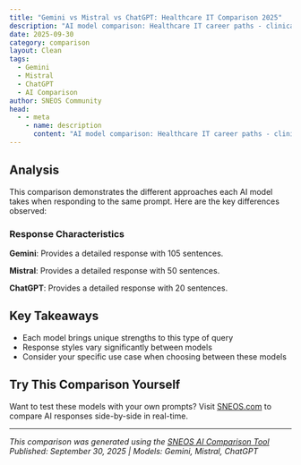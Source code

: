 ```yaml
---
title: "Gemini vs Mistral vs ChatGPT: Healthcare IT Comparison 2025"
description: "AI model comparison: Healthcare IT career paths - clinical informatics and EHR systems..."
date: 2025-09-30
category: comparison
layout: Clean
tags:
  - Gemini
  - Mistral
  - ChatGPT
  - AI Comparison
author: SNEOS Community
head:
  - - meta
    - name: description
      content: "AI model comparison: Healthcare IT career paths - clinical informatics and EHR systems..."
---
```


<ChatComparison
  title="Gemini vs Mistral vs ChatGPT: Healthcare IT Comparison 2025"
  prompt="Healthcare IT career paths - clinical informatics and EHR systems"
  :responses='{
    "Gemini": "Okay, let\u0027s break down healthcare IT career paths, focusing on clinical informatics and EHR (Electronic Health Record) systems. This is a growing and dynamic field with a lot of opportunity.\n\n**I. Understanding the Landscape**\n\n*   **Healthcare IT (HIT):**  This is the broad umbrella encompassing all technology used in healthcare. It includes hardware, software, networks, data, and the people who manage and support it. The goal is to improve patient care, reduce costs, and increase efficiency.\n\n*   **Clinical Informatics:** A specialized area *within* HIT that focuses on using data and information technology to improve healthcare delivery.  It bridges the gap between clinical practice and information technology.  Clinical informaticists analyze data, design systems, implement solutions, and train clinicians on the use of IT to improve patient outcomes, safety, and the overall quality of care.\n\n*   **EHR (Electronic Health Record) Systems:** Digital versions of a patient\u0027s chart. EHRs are a core component of modern healthcare, replacing paper records. They contain a patient\u0027s medical history, diagnoses, medications, allergies, immunization dates, lab results, and more. EHRs are designed to:\n    *   Improve communication between providers.\n    *   Reduce errors.\n    *   Improve efficiency.\n    *   Support clinical decision-making.\n    *   Enable data analysis and reporting.\n\n**II.  Key Career Paths Related to Clinical Informatics and EHR Systems**\n\nHere\u0027s a breakdown of common career paths, categorized by their primary focus:\n\n**A. Clinical Informatics Focused Roles:**\n\n*   **Clinical Informatics Specialist/Analyst:**\n    *   **Responsibilities:**  Analyze clinical workflows, identify areas for improvement through technology, design and implement solutions, train clinicians on new systems, and evaluate the effectiveness of implemented solutions.  They often act as a liaison between clinical staff and IT departments.\n    *   **Typical Background:**  Registered Nurses (RNs), Physicians (MD/DO), Pharmacists (PharmD), or other clinical professionals with a strong interest and aptitude for technology. Increasingly, a master\u0027s degree in clinical informatics or a related field is preferred.  Experience with EHR systems is essential.\n    *   **Skills Needed:**  Clinical experience, understanding of clinical workflows, analytical skills, problem-solving skills, communication skills (both written and verbal), project management skills, training and presentation skills, knowledge of healthcare regulations (HIPAA, etc.).\n\n*   **Clinical Informatics Manager/Director:**\n    *   **Responsibilities:**  Oversee clinical informatics projects, manage teams of clinical informatics specialists, develop and implement clinical informatics strategies, and ensure alignment with organizational goals.\n    *   **Typical Background:**  Significant experience as a Clinical Informatics Specialist/Analyst, often with a master\u0027s degree in clinical informatics, health informatics, or a related field.  Strong leadership and management skills are required.\n    *   **Skills Needed:**  All the skills of a Clinical Informatics Specialist/Analyst, plus leadership skills, management skills, strategic planning skills, budgeting skills, and vendor management skills.\n\n*   **Chief Medical Information Officer (CMIO)/Chief Nursing Information Officer (CNIO):**\n    *   **Responsibilities:**  A leadership role, often held by a physician (CMIO) or nurse (CNIO).  They are responsible for the overall clinical informatics strategy of the organization, ensuring that IT systems are aligned with clinical needs and that clinicians are effectively using technology to improve patient care.\n    *   **Typical Background:**  Experienced physician or nurse with a strong background in clinical informatics and leadership.\n    *   **Skills Needed:**  Extensive clinical experience, deep understanding of clinical informatics, leadership skills, communication skills, strategic planning skills, and political savvy.\n\n*   **Data Scientist (Healthcare Focused):**\n    *   **Responsibilities:** Apply statistical methods and data mining techniques to large healthcare datasets (often pulled from EHRs) to identify trends, predict outcomes, and improve clinical decision-making.\n    *   **Typical Background:** Degree in data science, statistics, mathematics, computer science, or a related field with a strong interest in healthcare.\n    *   **Skills Needed:** Strong programming skills (Python, R), statistical modeling, machine learning, data visualization, and knowledge of healthcare data structures and standards.\n\n**B. EHR System Focused Roles:**\n\n*   **EHR Implementation Specialist/Analyst:**\n    *   **Responsibilities:**  Implement new EHR systems or upgrade existing systems. This involves configuring the system, training users, troubleshooting issues, and providing ongoing support.\n    *   **Typical Background:**  IT background or clinical background with experience using EHR systems.  Certification in a specific EHR system (e.g., Epic, Cerner, Meditech) is often required.\n    *   **Skills Needed:**  Technical skills, knowledge of EHR systems, training skills, problem-solving skills, communication skills, and project management skills.\n\n*   **EHR System Administrator:**\n    *   **Responsibilities:**  Maintain the EHR system, including user management, security, system updates, and troubleshooting.\n    *   **Typical Background:**  IT background with experience administering EHR systems.  Certification in a specific EHR system is often required.\n    *   **Skills Needed:**  Technical skills, knowledge of EHR systems, security knowledge, troubleshooting skills, and communication skills.\n\n*   **EHR Trainer:**\n    *   **Responsibilities:** Develop and deliver training programs for clinicians and other users on how to use the EHR system.\n    *   **Typical Background:**  Clinical background or training background with experience using EHR systems.\n    *   **Skills Needed:**  Training skills, presentation skills, communication skills, and knowledge of EHR systems.\n\n*   **EHR Consultant:**\n    *   **Responsibilities:**  Provide expert advice and guidance to healthcare organizations on EHR selection, implementation, and optimization.\n    *   **Typical Background:**  Extensive experience with EHR systems, often with a consulting background.\n    *   **Skills Needed:**  Deep knowledge of EHR systems, consulting skills, communication skills, and project management skills.\n\n**C. Vendor Roles (Working for EHR Companies):**\n\nMany of the above roles exist *within* the companies that develop and sell EHR systems (e.g., Epic, Cerner, Meditech, Allscripts).  In addition to those, you\u0027ll also find:\n\n*   **Software Developers:** Develop and maintain the EHR software.\n*   **Project Managers:** Manage EHR implementation projects.\n*   **Sales Representatives:** Sell EHR systems to healthcare organizations.\n*   **Technical Support Specialists:** Provide technical support to EHR users.\n\n**III.  Education and Certification**\n\n*   **Education:**\n    *   **Bachelor\u0027s Degree:**  Often a minimum requirement for entry-level positions.  Relevant fields include:\n        *   Nursing\n        *   Medicine\n        *   Computer Science\n        *   Information Systems\n        *   Healthcare Administration\n    *   **Master\u0027s Degree:** Increasingly preferred, especially for advanced roles.  Common master\u0027s degrees:\n        *   Clinical Informatics\n        *   Health Informatics\n        *   Public Health (MPH) with a focus on informatics\n        *   Business Administration (MBA) with a focus on healthcare\n    *   **Doctorate:**  For research-focused roles or leadership positions. (e.g., PhD in Biomedical Informatics)\n\n*   **Certifications:**\n    *   **CPHIMS (Certified Professional in Healthcare Information and Management Systems):** A general certification for healthcare IT professionals.\n    *   **CAHIMS (Certified Associate in Healthcare Information and Management Systems):**  Entry-level certification for those new to the field.\n    *   **Epic Certifications:**  Specific certifications for various Epic modules (e.g., EpicCare Ambulatory, EpicCare Inpatient).  These are often required for roles working with Epic systems.\n    *   **Other Vendor-Specific Certifications:** Cerner, Meditech, and other EHR vendors offer their own certifications.\n    *   **AHIMA (American Health Information Management Association) Certifications:**  RHIA (Registered Health Information Administrator) and RHIT (Registered Health Information Technician) are relevant for roles involving health information management.\n\n**IV.  Key Skills for Success**\n\n*   **Technical Skills:**  Understanding of IT systems, databases, networking, and security.\n*   **Clinical Knowledge:**  Understanding of clinical workflows, medical terminology, and healthcare regulations.\n*   **Analytical Skills:**  Ability to analyze data, identify trends, and solve problems.\n*   **Communication Skills:**  Ability to communicate effectively with both technical and non-technical audiences.\n*   **Project Management Skills:**  Ability to plan, organize, and execute projects.\n*   **Training Skills:**  Ability to develop and deliver training programs.\n*   **Problem-Solving Skills:**  Ability to identify and resolve issues quickly and effectively.\n*   **Adaptability:**  Healthcare IT is a constantly evolving field, so it\u0027s important to be able to adapt to new technologies and challenges.\n*   **Teamwork:** Healthcare IT projects often involve working with a variety of stakeholders, so it\u0027s important to be a team player.\n\n**V.  Getting Started**\n\n*   **Education:** Pursue a relevant degree or certification.\n*   **Networking:** Attend industry events, join professional organizations (e.g., HIMSS), and connect with people in the field.\n*   **Internships:**  Gain practical experience through internships or volunteer opportunities.\n*   **Entry-Level Positions:** Look for entry-level positions such as help desk support, data entry, or junior analyst roles.\n*   **Career Transition:**  If you have a clinical background, consider transitioning into a clinical informatics role by taking courses, earning a certification, or volunteering on IT projects.\n\n**VI.  Salary Expectations**\n\nSalaries in healthcare IT vary depending on the role, experience, education, and location.  Here\u0027s a general idea:\n\n*   **EHR Implementation Specialist/Analyst:** $60,000 - $90,000\u002B\n*   **Clinical Informatics Specialist/Analyst:** $70,000 - $110,000\u002B\n*   **Clinical Informatics Manager/Director:** $90,000 - $150,000\u002B\n*   **CMIO/CNIO:** $150,000 - $300,000\u002B (or higher)\n\n**VII.  Future Trends**\n\n*   **Increased focus on data analytics and artificial intelligence (AI) in healthcare.**\n*   **Growth in telehealth and remote patient monitoring.**\n*   **Emphasis on interoperability and data sharing between different healthcare systems.**\n*   **Increased cybersecurity threats and the need for robust security measures.**\n*   **Value-based care models driving the need for better data and analytics to measure outcomes and improve efficiency.**\n\nBy understanding the different career paths, acquiring the necessary skills, and staying up-to-date on industry trends, you can build a successful and rewarding career in healthcare IT.  Good luck!\n",
    "Mistral": "Healthcare IT offers a variety of career paths, with clinical informatics and Electronic Health Record (EHR) systems being two prominent areas. Here are some roles and career paths within these domains:\n\n### Clinical Informatics\n\n**1. Clinical Informaticist:**\n   - **Role:** Bridges the gap between clinical practice and IT. They work to improve patient care through the effective use of information technology.\n   - **Responsibilities:** Analyze clinical workflows, design and implement clinical information systems, and ensure that these systems meet the needs of healthcare providers and patients.\n   - **Skills:** Knowledge of clinical processes, data analysis, project management, and familiarity with healthcare IT systems.\n\n**2. Chief Medical Information Officer (CMIO):**\n   - **Role:** Senior leadership position responsible for overseeing the clinical aspects of IT within a healthcare organization.\n   - **Responsibilities:** Develop and implement IT strategies that support clinical goals, ensure compliance with regulatory requirements, and improve patient outcomes.\n   - **Skills:** Strong clinical background, leadership skills, strategic planning, and a deep understanding of healthcare IT.\n\n**3. Clinical Data Analyst:**\n   - **Role:** Focuses on analyzing clinical data to support decision-making and improve patient care.\n   - **Responsibilities:** Collect, analyze, and interpret clinical data, develop reports and dashboards, and collaborate with clinicians to identify trends and areas for improvement.\n   - **Skills:** Data analysis, statistical methods, database management, and knowledge of clinical terminology.\n\n**4. Clinical Informatics Specialist:**\n   - **Role:** Works closely with healthcare providers to ensure that clinical information systems are used effectively.\n   - **Responsibilities:** Provide training and support to clinicians, troubleshoot system issues, and ensure that clinical data is accurate and accessible.\n   - **Skills:** Technical support, training and development, problem-solving, and communication skills.\n\n### EHR Systems\n\n**1. EHR Implementation Specialist:**\n   - **Role:** Oversees the implementation of EHR systems within a healthcare organization.\n   - **Responsibilities:** Plan and execute the deployment of EHR systems, configure the system to meet organizational needs, and provide training and support to end-users.\n   - **Skills:** Project management, system configuration, training and development, and knowledge of EHR systems.\n\n**2. EHR Analyst:**\n   - **Role:** Focuses on the analysis and optimization of EHR systems.\n   - **Responsibilities:** Analyze workflows, identify areas for improvement, and develop solutions to enhance the efficiency and effectiveness of EHR systems.\n   - **Skills:** Data analysis, process improvement, problem-solving, and knowledge of EHR systems.\n\n**3. EHR Trainer:**\n   - **Role:** Provides training and support to healthcare providers and staff on the use of EHR systems.\n   - **Responsibilities:** Develop training materials, conduct training sessions, and provide ongoing support to ensure that users are proficient in using the EHR system.\n   - **Skills:** Training and development, communication skills, and knowledge of EHR systems.\n\n**4. EHR Support Specialist:**\n   - **Role:** Provides technical support and troubleshooting for EHR systems.\n   - **Responsibilities:** Resolve technical issues, provide user support, and ensure that the EHR system is functioning correctly.\n   - **Skills:** Technical support, problem-solving, communication skills, and knowledge of EHR systems.\n\n**5. EHR Project Manager:**\n   - **Role:** Manages projects related to the implementation, upgrade, or optimization of EHR systems.\n   - **Responsibilities:** Plan and execute projects, manage project timelines and budgets, and coordinate with stakeholders to ensure project success.\n   - **Skills:** Project management, stakeholder management, communication skills, and knowledge of EHR systems.\n\n### General Skills and Qualifications\n\n- **Education:** A background in healthcare (e.g., nursing, medicine) or IT is often beneficial. Advanced degrees such as a Master\u0027s in Health Informatics or a related field can be advantageous.\n- **Certifications:** Certifications such as the Certified Professional in Healthcare Information and Management Systems (CPHIMS) or the Certified Associate in Healthcare Information and Management Systems (CAHIMS) can enhance your credentials.\n- **Experience:** Practical experience in healthcare settings or IT roles is valuable. Internships, volunteer work, or entry-level positions can provide a foundation for more advanced roles.\n\n### Career Progression\n\nCareer progression in healthcare IT can involve moving from entry-level roles to more specialized or leadership positions. For example, a Clinical Informatics Specialist might progress to a Clinical Informaticist role, and eventually to a CMIO position. Similarly, an EHR Implementation Specialist could advance to an EHR Project Manager or a senior-level EHR Analyst role.\n\n### Conclusion\n\nBoth clinical informatics and EHR systems offer diverse and rewarding career paths within healthcare IT. Whether you are interested in the clinical aspects of IT or the technical implementation and support of EHR systems, there are numerous opportunities to make a significant impact on patient care and healthcare delivery.",
    "ChatGPT": "Certainly! Here\u2019s an overview of healthcare IT career paths focusing on Clinical Informatics and Electronic Health Record (EHR) systems:\n\n### 1. Clinical Informatics Career Path\n\n**Definition:**  \nClinical Informatics involves using information technology and data to improve patient care, enhance healthcare processes, and support clinical decision-making.\n\n**Typical Roles:**\n- **Clinical Informaticist / Clinical Informatics Specialist:** Works directly with clinical staff to optimize EHR workflows, implement clinical decision support tools, and analyze clinical data.\n- **Clinical Informatics Analyst:** Analyzes clinical data to identify trends and improve patient outcomes.\n- **Clinical Informatics Manager:** Oversees teams of informatics professionals and coordinates projects related to clinical IT systems.\n- **Chief Medical Informatics Officer (CMIO):** Senior role usually held by a physician, bridging clinical care with IT strategy.\n\n**Required Skills \u0026 Qualifications:**\n- Background in healthcare or clinical environment (RN, MD, pharmacy, etc.)\n- Knowledge of medical terminology and clinical workflows\n- Understanding of health IT standards (HL7, FHIR)\n- Experience with data analytics and reporting tools\n- Certifications such as Certified Professional in Healthcare Information and Management Systems (CPHIMS), or Clinical Informatics Board Certification for physicians\n\n**Career Progression:**\n- Entry-level: Clinical informatics analyst or specialist\n- Mid-level: Informatics manager, project lead\n- Senior-level: CMIO, director of clinical informatics, healthcare IT consultant\n\n---\n\n### 2. Electronic Health Record (EHR) Systems Career Path\n\n**Definition:**  \nThis path focuses on the implementation, management, and optimization of EHR software systems used by healthcare organizations.\n\n**Typical Roles:**\n- **EHR Implementation Specialist:** Leads or supports the deployment of EHR systems within healthcare organizations.\n- **EHR Analyst:** Assesses workflow needs, configures EHR modules, and troubleshoots system issues.\n- **Health IT Support Specialist:** Provides technical support and training to end-users of EHR systems.\n- **EHR Project Manager:** Manages timelines, resources, and stakeholders during EHR implementation or upgrades.\n- **EHR Product Manager:** Works for EHR vendors, focusing on product development and client needs.\n- **Health Informatics Consultant:** Advises organizations on EHR optimization and health IT strategy.\n\n**Required Skills \u0026 Qualifications:**\n- Familiarity with popular EHR platforms (Epic, Cerner, MEDITECH, Allscripts)\n- Understanding of healthcare workflows and regulatory requirements (HIPAA, Meaningful Use)\n- Technical skills such as system configuration, database management, and possibly coding/scripting\n- Project management and communication skills\n- Certifications like Epic Certification, Cerner Certification, or Certified EHR Specialist\n\n**Career Progression:**\n- Entry-level: EHR support specialist, junior analyst\n- Mid-level: EHR analyst, implementation specialist, project manager\n- Senior-level: EHR director, health IT consultant, vendor product manager\n\n---\n\n### Combining Both Areas\n\nMany professionals blend clinical informatics expertise with deep knowledge of EHR systems to act as liaisons between clinical teams and IT departments. This combination is highly valuable for roles such as:\n\n- Clinical Applications Specialist\n- Informatics Nurse Specialist with EHR focus\n- Health IT Project Lead focusing on clinical system optimization\n\n---\n\n### Additional Tips for Career Development\n\n- Obtain relevant certifications (e.g., CPHIMS, Certified Health Informatics Systems Professional - CHISP)\n- Gain hands-on experience with EHR systems (training offered by healthcare institutions or vendors)\n- Participate in health IT conferences and join professional organizations (AMIA, HIMSS)\n- Develop skills in data analytics and interoperability standards\n- Pursue advanced degrees or training in health informatics or healthcare administration as needed\n\n---\n\nIf you want, I can provide tailored advice based on your current background or help identify specific certification programs and job openings."
  }'
  published-date="15:59"
/>

## Analysis

This comparison demonstrates the different approaches each AI model takes when responding to the same prompt. Here are the key differences observed:

### Response Characteristics

**Gemini**: Provides a detailed response with 105 sentences. 

**Mistral**: Provides a detailed response with 50 sentences. 

**ChatGPT**: Provides a detailed response with 20 sentences. 

## Key Takeaways

- Each model brings unique strengths to this type of query
- Response styles vary significantly between models
- Consider your specific use case when choosing between these models

## Try This Comparison Yourself

Want to test these models with your own prompts? Visit [SNEOS.com](https://sneos.com) to compare AI responses side-by-side in real-time.

---

*This comparison was generated using the [SNEOS AI Comparison Tool](https://sneos.com)*
*Published: September 30, 2025 | Models: Gemini, Mistral, ChatGPT*
